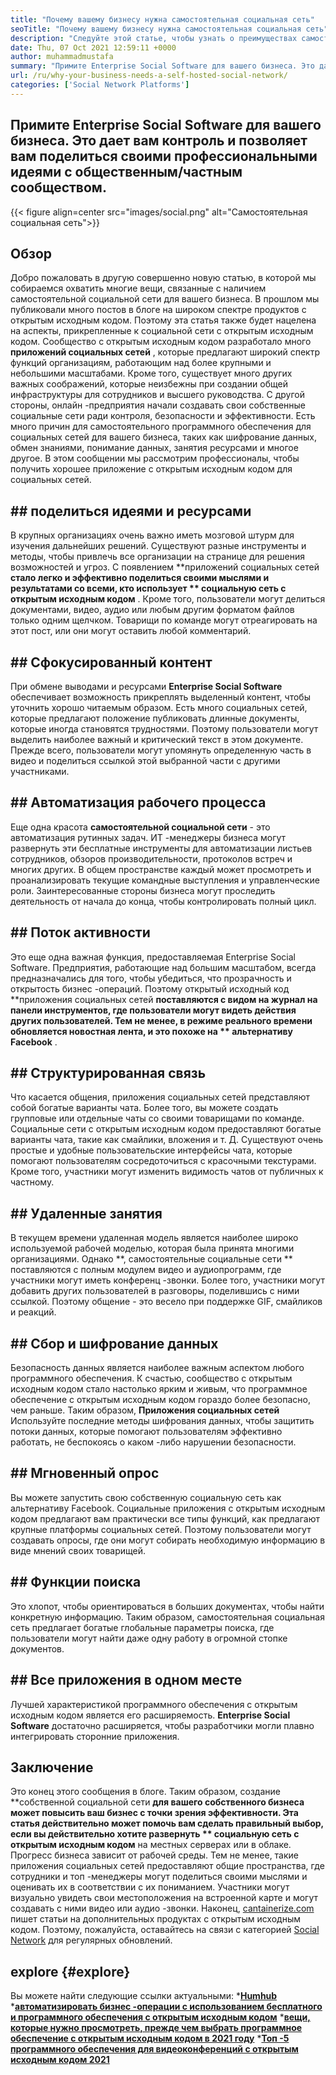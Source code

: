 ```yaml
---
title: "Почему вашему бизнесу нужна самостоятельная социальная сеть" 
seoTitle: "Почему вашему бизнесу нужна самостоятельная социальная сеть" 
description: "Следуйте этой статье, чтобы узнать о преимуществах самостоятельной социальной сети для бизнеса. Это позволяет вам строить государственные/частные места для команд и отдельных лиц." 
date: Thu, 07 Oct 2021 12:59:11 +0000
author: muhammadmustafa
summary: "Примите Enterprise Social Software для вашего бизнеса. Это дает вам контроль и позволяет вам поделиться своими профессиональными идеями с общественным/частным сообществом." 
url: /ru/why-your-business-needs-a-self-hosted-social-network/
categories: ['Social Network Platforms']
---
```


## Примите Enterprise Social Software для вашего бизнеса. Это дает вам контроль и позволяет вам поделиться своими профессиональными идеями с общественным/частным сообществом.

{{< figure align=center src="images/social.png" alt="Самостоятельная социальная сеть">}}


## Обзор
Добро пожаловать в другую совершенно новую статью, в которой мы собираемся охватить многие вещи, связанные с наличием самостоятельной социальной сети для вашего бизнеса. В прошлом мы публиковали много постов в блоге на широком спектре продуктов с открытым исходным кодом. Поэтому эта статья также будет нацелена на аспекты, прикрепленные к социальной сети с открытым исходным кодом. Сообщество с открытым исходным кодом разработало много **приложений социальных сетей** , которые предлагают широкий спектр функций организациям, работающим над более крупными и небольшими масштабами. Кроме того, существует много других важных соображений, которые неизбежны при создании общей инфраструктуры для сотрудников и высшего руководства.
С другой стороны, онлайн -предприятия начали создавать свои собственные социальные сети ради контроля, безопасности и эффективности. Есть много причин для самостоятельного программного обеспечения для социальных сетей для вашего бизнеса, таких как шифрование данных, обмен знаниями, понимание данных, занятия ресурсами и многое другое. В этом сообщении мы рассмотрим профессионалы, чтобы получить хорошее приложение с открытым исходным кодом для социальных сетей.

## ## поделиться идеями и ресурсами
В крупных организациях очень важно иметь мозговой штурм для изучения дальнейших решений. Существуют разные инструменты и методы, чтобы привлечь все организации на странице для решения возможностей и угроз. С появлением **приложений социальных сетей  **стало легко и эффективно поделиться своими мыслями и результатами со всеми, кто использует **  социальную сеть с открытым исходным кодом** . Кроме того, пользователи могут делиться документами, видео, аудио или любым другим форматом файлов только одним щелчком. Товарищи по команде могут отреагировать на этот пост, или они могут оставить любой комментарий.

## ## Сфокусированный контент
При обмене выводами и ресурсами **Enterprise Social Software**  обеспечивает возможность прикреплять выделенный контент, чтобы уточнить хорошо читаемым образом. Есть много социальных сетей, которые предлагают положение публиковать длинные документы, которые иногда становятся трудностями. Поэтому пользователи могут выделить наиболее важный и критический текст в этом документе. Прежде всего, пользователи могут упомянуть определенную часть в видео и поделиться ссылкой этой выбранной части с другими участниками.

## ## Автоматизация рабочего процесса
Еще одна красота **самостоятельной социальной сети**  - это автоматизация рутинных задач. ИТ -менеджеры бизнеса могут развернуть эти бесплатные инструменты для автоматизации листьев сотрудников, обзоров производительности, протоколов встреч и многих других. В общем пространстве каждый может просмотреть и проанализировать текущие командные выступления и управленческие роли. Заинтересованные стороны бизнеса могут проследить деятельность от начала до конца, чтобы контролировать полный цикл.

## ## Поток активности
Это еще одна важная функция, предоставляемая Enterprise Social Software. Предприятия, работающие над большим масштабом, всегда предназначались для того, чтобы убедиться, что прозрачность и открытость бизнес -операций. Поэтому открытый исходный код **приложения социальных сетей  **поставляются с видом на журнал на панели инструментов, где пользователи могут видеть действия других пользователей. Тем не менее, в режиме реального времени обновляется новостная лента, и это похоже на **  альтернативу Facebook** .

## ## Структурированная связь
Что касается общения, приложения социальных сетей представляют собой богатые варианты чата. Более того, вы можете создать групповые или отдельные чаты со своими товарищами по команде. Социальные сети с открытым исходным кодом предоставляют богатые варианты чата, такие как смайлики, вложения и т. Д. Существуют очень простые и удобные пользовательские интерфейсы чата, которые помогают пользователям сосредоточиться с красочными текстурами. Кроме того, участники могут изменить видимость чатов от публичных к частному.

## ## Удаленные занятия
В текущем времени удаленная модель является наиболее широко используемой рабочей моделью, которая была принята многими организациями. Однако **, самостоятельные социальные сети ** поставляются с полным модулем видео и аудиопрограмм, где участники могут иметь конференц -звонки. Более того, участники могут добавить других пользователей в разговоры, поделившись с ними ссылкой. Поэтому общение - это весело при поддержке GIF, смайликов и реакций.

## ## Сбор и шифрование данных
Безопасность данных является наиболее важным аспектом любого программного обеспечения. К счастью, сообщество с открытым исходным кодом стало настолько ярким и живым, что программное обеспечение с открытым исходным кодом гораздо более безопасно, чем раньше. Таким образом, **Приложения социальных сетей**  Используйте последние методы шифрования данных, чтобы защитить потоки данных, которые помогают пользователям эффективно работать, не беспокоясь о каком -либо нарушении безопасности.

## ## Мгновенный опрос
Вы можете запустить свою собственную социальную сеть как альтернативу Facebook. Социальные приложения с открытым исходным кодом предлагают вам практически все типы функций, как предлагают крупные платформы социальных сетей. Поэтому пользователи могут создавать опросы, где они могут собирать необходимую информацию в виде мнений своих товарищей.

## ## Функции поиска
Это хлопот, чтобы ориентироваться в больших документах, чтобы найти конкретную информацию. Таким образом, самостоятельная социальная сеть предлагает богатые глобальные параметры поиска, где пользователи могут найти даже одну работу в огромной стопке документов.

## ## Все приложения в одном месте
Лучшей характеристикой программного обеспечения с открытым исходным кодом является его расширяемость. **Enterprise Social Software**  достаточно расширяется, чтобы разработчики могли плавно интегрировать сторонние приложения.

## Заключение
Это конец этого сообщения в блоге. Таким образом, создание **собственной социальной сети  **для вашего собственного бизнеса может повысить ваш бизнес с точки зрения эффективности. Эта статья действительно может помочь вам сделать правильный выбор, если вы действительно хотите развернуть **  социальную сеть с открытым исходным кодом**  на местных серверах или в облаке. Прогресс бизнеса зависит от рабочей среды. Тем не менее, такие приложения социальных сетей предоставляют общие пространства, где сотрудники и топ -менеджеры могут поделиться своими мыслями и оценивать их в соответствии с их пониманием. Участники могут визуально увидеть свои местоположения на встроенной карте и могут создавать с ними видео или аудио -звонки.
Наконец, [cantainerize.com][1] пишет статьи на дополнительных продуктах с открытым исходным кодом. Поэтому, пожалуйста, оставайтесь на связи с категорией [Social Network][2] для регулярных обновлений.

## explore   {#explore}
Вы можете найти следующие ссылки актуальными:
  ***[Humhub][3]** 
  ***[автоматизировать бизнес -операции с использованием бесплатного и программного обеспечения с открытым исходным кодом][4]** 
  ***[вещи, которые нужно просмотреть, прежде чем выбрать программное обеспечение с открытым исходным кодом в 2021 году][5]** 
  *[**Топ -5 программного обеспечения для видеоконференций с открытым исходным кодом 2021** ][6]

  
[1]: https://www.containerize.com/
[2]: https://products.containerize.com/social-network-platforms/
[3]: https://products.containerize.com/social-network-platforms/humhub/
[4]: https://blog.containerize.com/blogging/automate-business-operations-using-open-source-software/
[5]: https://blog.containerize.com/cmdb-software/things-to-review-before-opting-open-source-software-in-2021/
[6]: https://blog.containerize.com/video-conferencing-software/top-5-open-source-video-conferencing-software-of-2021/

